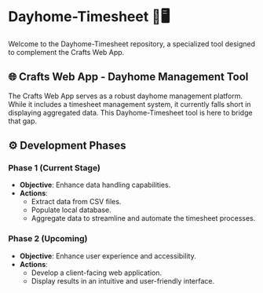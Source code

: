 # Dayhome-Timesheet 📅🖥️

Welcome to the Dayhome-Timesheet repository, a specialized tool designed to complement the Crafts Web App.

## 🌐 Crafts Web App - Dayhome Management Tool

The Crafts Web App serves as a robust dayhome management platform. While it includes a timesheet management system, it currently falls short in displaying aggregated data. This Dayhome-Timesheet tool is here to bridge that gap.

## ⚙️ Development Phases

### Phase 1 (Current Stage)

- **Objective**: Enhance data handling capabilities.
- **Actions**:
  - Extract data from CSV files.
  - Populate local database.
  - Aggregate data to streamline and automate the timesheet processes.

### Phase 2 (Upcoming)

- **Objective**: Enhance user experience and accessibility.
- **Actions**:
  - Develop a client-facing web application.
  - Display results in an intuitive and user-friendly interface.
